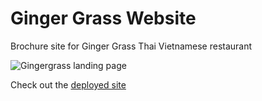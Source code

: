 # Ginger Grass Website

Brochure site for Ginger Grass Thai Vietnamese restaurant

![Gingergrass landing page](https://i.ibb.co/0Cf1phy/2020-07-03-3.png)

Check out the [deployed site](https://gingergrass.netlify.app)
